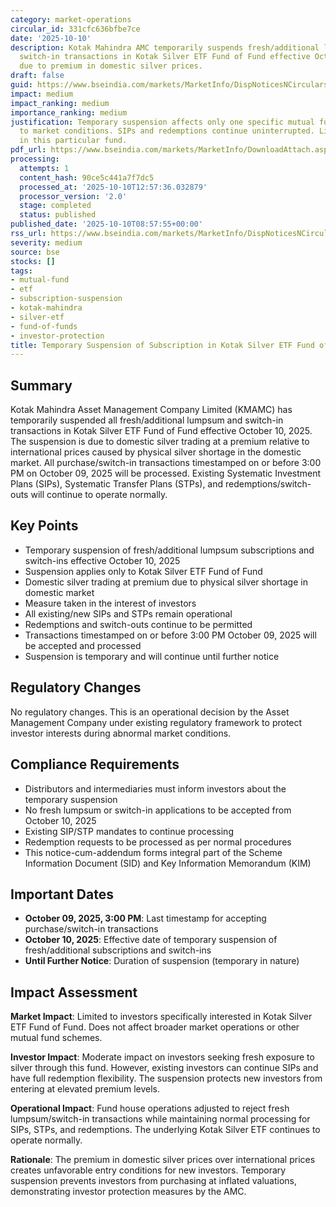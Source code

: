 ```yaml
---
category: market-operations
circular_id: 331cfc636bfbe7ce
date: '2025-10-10'
description: Kotak Mahindra AMC temporarily suspends fresh/additional lumpsum and
  switch-in transactions in Kotak Silver ETF Fund of Fund effective October 10, 2025,
  due to premium in domestic silver prices.
draft: false
guid: https://www.bseindia.com/markets/MarketInfo/DispNoticesNCirculars.aspx?Noticeid={D70163E9-CC2E-44C7-BDBF-92E9D45FDA15}&noticeno=20251010-13&dt=10/10/2025&icount=13&totcount=47&flag=0
impact: medium
impact_ranking: medium
importance_ranking: medium
justification: Temporary suspension affects only one specific mutual fund scheme due
  to market conditions. SIPs and redemptions continue uninterrupted. Limited to investors
  in this particular fund.
pdf_url: https://www.bseindia.com/markets/MarketInfo/DownloadAttach.aspx?id=20251010-13&attachedId=5327736f-9718-437c-8b55-a5c19028b4c7
processing:
  attempts: 1
  content_hash: 90ce5c441a7f7dc5
  processed_at: '2025-10-10T12:57:36.032879'
  processor_version: '2.0'
  stage: completed
  status: published
published_date: '2025-10-10T08:57:55+00:00'
rss_url: https://www.bseindia.com/markets/MarketInfo/DispNoticesNCirculars.aspx?Noticeid={D70163E9-CC2E-44C7-BDBF-92E9D45FDA15}&noticeno=20251010-13&dt=10/10/2025&icount=13&totcount=47&flag=0
severity: medium
source: bse
stocks: []
tags:
- mutual-fund
- etf
- subscription-suspension
- kotak-mahindra
- silver-etf
- fund-of-funds
- investor-protection
title: Temporary Suspension of Subscription in Kotak Silver ETF Fund of Fund
---
```


## Summary

Kotak Mahindra Asset Management Company Limited (KMAMC) has temporarily suspended all fresh/additional lumpsum and switch-in transactions in Kotak Silver ETF Fund of Fund effective October 10, 2025. The suspension is due to domestic silver trading at a premium relative to international prices caused by physical silver shortage in the domestic market. All purchase/switch-in transactions timestamped on or before 3:00 PM on October 09, 2025 will be processed. Existing Systematic Investment Plans (SIPs), Systematic Transfer Plans (STPs), and redemptions/switch-outs will continue to operate normally.

## Key Points

- Temporary suspension of fresh/additional lumpsum subscriptions and switch-ins effective October 10, 2025
- Suspension applies only to Kotak Silver ETF Fund of Fund
- Domestic silver trading at premium due to physical silver shortage in domestic market
- Measure taken in the interest of investors
- All existing/new SIPs and STPs remain operational
- Redemptions and switch-outs continue to be permitted
- Transactions timestamped on or before 3:00 PM October 09, 2025 will be accepted and processed
- Suspension is temporary and will continue until further notice

## Regulatory Changes

No regulatory changes. This is an operational decision by the Asset Management Company under existing regulatory framework to protect investor interests during abnormal market conditions.

## Compliance Requirements

- Distributors and intermediaries must inform investors about the temporary suspension
- No fresh lumpsum or switch-in applications to be accepted from October 10, 2025
- Existing SIP/STP mandates to continue processing
- Redemption requests to be processed as per normal procedures
- This notice-cum-addendum forms integral part of the Scheme Information Document (SID) and Key Information Memorandum (KIM)

## Important Dates

- **October 09, 2025, 3:00 PM**: Last timestamp for accepting purchase/switch-in transactions
- **October 10, 2025**: Effective date of temporary suspension of fresh/additional subscriptions and switch-ins
- **Until Further Notice**: Duration of suspension (temporary in nature)

## Impact Assessment

**Market Impact**: Limited to investors specifically interested in Kotak Silver ETF Fund of Fund. Does not affect broader market operations or other mutual fund schemes.

**Investor Impact**: Moderate impact on investors seeking fresh exposure to silver through this fund. However, existing investors can continue SIPs and have full redemption flexibility. The suspension protects new investors from entering at elevated premium levels.

**Operational Impact**: Fund house operations adjusted to reject fresh lumpsum/switch-in transactions while maintaining normal processing for SIPs, STPs, and redemptions. The underlying Kotak Silver ETF continues to operate normally.

**Rationale**: The premium in domestic silver prices over international prices creates unfavorable entry conditions for new investors. Temporary suspension prevents investors from purchasing at inflated valuations, demonstrating investor protection measures by the AMC.
